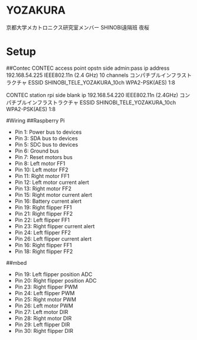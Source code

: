 YOZAKURA
========

京都大学メカトロニクス研究室メンバー
SHINOBI遠隔班
夜桜

Setup
=====
##Contec
CONTEC access point opstn side admin:pass
ip address 192.168.54.225
IEEE802.11n (2.4 GHz)  10 channels
コンパチブルインフラストラクチャ
ESSID SHINOBI_TELE_YOZAKURA_10ch
WPA2-PSK(AES)
1:8

CONTEC station rpi side     blank
ip 192.168.54.220
IEEE802.11n (2.4GHz)
コンパチブルインフラストラクチャ
ESSID SHINOBI_TELE_YOZAKURA_10ch
WPA2-PSK(AES)
1:8

#Wiring
##Raspberry Pi
* Pin 1: Power bus to devices
* Pin 3: SDA bus to devices
* Pin 5: SDC bus to devices
* Pin 6: Ground bus
* Pin 7: Reset motors bus
* Pin 8: Left motor FF1
* Pin 10: Left motor FF2
* Pin 11: Right motor FF1
* Pin 12: Left motor current alert
* Pin 13: Right motor FF2
* Pin 15: Right motor current alert
* Pin 16: Battery current alert
* Pin 19: Right flipper FF1
* Pin 21: Right flipper FF2
* Pin 22: Left flipper FF1
* Pin 23: Right flipper current alert
* Pin 24: Left flipper FF2
* Pin 26: Left flipper current alert
* Pin 16: Right flipper FF1
* Pin 18: Right flipper FF2

##mbed
* Pin 19: Left flipper position ADC
* Pin 20: Right flipper position ADC
* Pin 23: Right flipper PWM
* Pin 24: Left flipper PWM
* Pin 25: Right motor PWM
* Pin 26: Left motor PWM
* Pin 27: Left motor DIR
* Pin 28: Right motor DIR
* Pin 29: Left flipper DIR
* Pin 30: Right flipper DIR

